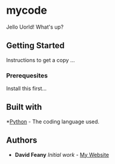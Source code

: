 # mycode
Jello Uorld!
What's up?

## Getting Started
Instructions to get a copy ...

### Prerequesites
Install this first...

## Built with
*[Python](https://www.python.org/) - The coding language used.

## Authors
* **David Feany** *Initial work* - [My Website](https://asdf.com/)



